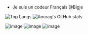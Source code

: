 - Je suis un codeur Français
@Bigje

![Top Langs](https://github-readme-stats.vercel.app/api/top-langs/?username=Cleboost&hide_progress=false)
![Anurag's GitHub stats](https://github-readme-stats.vercel.app/api?username=Cleboost&show_icons=true&theme=gradient)


![image](https://user-images.githubusercontent.com/61158869/152136133-da0ecec5-7ede-4916-8853-a56e3420c502.png)  ![image](https://user-images.githubusercontent.com/61158869/152136159-7d636840-c464-4ff3-9824-20d23eeb1013.png)  ![image](https://user-images.githubusercontent.com/61158869/152136264-9d60055a-77b2-4395-89f6-af5e012a5a4c.png)
